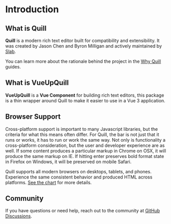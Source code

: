 # Introduction

## What is Quill

**Quill** is a modern rich text editor built for compatibility and extensibility. It was created by Jason Chen and Byron Milligan and actively maintained by [Slab](https://slab.com/).

You can learn more about the rationale behind the project in the [Why Quill](https://quilljs.com/guides/why-quill/) guides.

## What is VueUpQuill

**VueUpQuill** is a **Vue Component** for building rich text editors, this package is a thin wrapper around Quill to make it easier to use in a Vue 3 application.

## Browser Support

Cross-platform support is important to many Javascript libraries, but the criteria for what this means often differ. For Quill, the bar is not just that it runs or works, it has to run or work the same way. Not only is functionality a cross-platform consideration, but the user and developer experience are as well. If some content produces a particular markup in Chrome on OSX, it will produce the same markup on IE. If hitting enter preserves bold format state in Firefox on Windows, it will be preserved on mobile Safari.

Quill supports all modern browsers on desktops, tablets, and phones. Experience the same consistent behavior and produced HTML across platforms. [See the chart](https://github.com/quilljs/quill/#readme) for more details.

## Community

If you have questions or need help, reach out to the community at [GitHub Discussions](https://github.com/vueup/vueup-quill/discussions).
